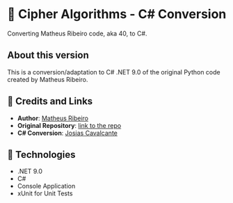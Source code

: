 # 🧠 Cipher Algorithms - C# Conversion
Converting Matheus Ribeiro code, aka 40, to C#.

## About this version
This is a conversion/adaptation to C# .NET 9.0 of the original Python code created by Matheus Ribeiro.

## 🔗 Credits and Links

- **Author**: [Matheus Ribeiro](https://github.com/MatheusRibeiro443)
- **Original Repository**: [link to the repo](https://github.com/MatheusRibeiro443/Ciphers)
- **C# Conversion**: [Josias Cavalcante](https://github.com/joscavalcantesn/ciphers-algorithms)

## 🚀 Technologies
- .NET 9.0
- C#
- Console Application
- xUnit for Unit Tests
